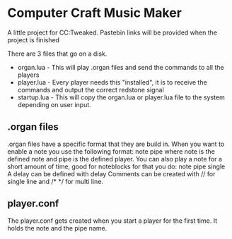 # Computer Craft Music Maker
A little project for CC:Tweaked.
Pastebin links will be provided when the project is finished

There are 3 files that go on a disk.
- organ.lua - This will play .organ files and send the commands to all the players
- player.lua - Every player needs this "installed", it is to receive the commands and output the correct redstone signal
- startup.lua - This will copy the organ.lua or player.lua file to the system depending on user input.

## .organ files
.organ files have a specific format that they are build in.
When you want to enable a note you use the following format: note <NOTE> pipe <pipe> where note is the defined note and pipe is the defined player.
You can also play a note for a short amount of time, good for noteblocks for that you do: note <NOTE> pipe <pipe> single
A delay can be defined with delay <SECONDS>
Comments can be created with // for single line and /* */ for multi line.

## player.conf
The player.conf gets created when you start a player for the first time. It holds the note and the pipe name.
